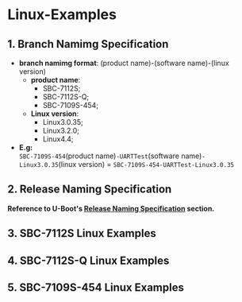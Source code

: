 # Linux-Examples## 1. Branch Namimg Specification* **branch namimg format**: (product name)-(software name)-(linux version)  * **product name**:    * SBC-7112S;    * SBC-7112S-Q;    * SBC-7109S-454;  * **Linux version**:    * Linux3.0.35;    * Linux3.2.0;    * Linux4.4;* **E.g:**  `SBC-7109S-454`(product name)`-UARTTest`(software name)`-Linux3.0.35`(linux version) = `SBC-7109S-454-UARTTest-Linux3.0.35`## 2. Release Naming Specification**Reference to U-Boot's [Release Naming Specification](https://github.com/AplexOS/U-Boot#2-release-naming-specification) section.**## 3. SBC-7112S Linux Examples## 4. SBC-7112S-Q Linux Examples## 5. SBC-7109S-454 Linux Examples